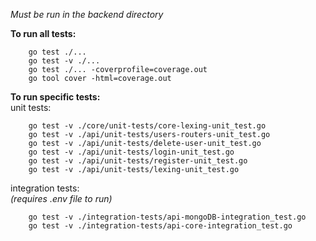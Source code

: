 _Must be run in the backend directory_  
  
**To run all tests:** 
``` 
    go test ./...  
    go test -v ./...  
    go test ./... -coverprofile=coverage.out
    go tool cover -html=coverage.out
```
**To run specific tests:**  
unit tests:
```
    go test -v ./core/unit-tests/core-lexing-unit_test.go  
    go test -v ./api/unit-tests/users-routers-unit_test.go  
    go test -v ./api/unit-tests/delete-user-unit_test.go  
    go test -v ./api/unit-tests/login-unit_test.go  
    go test -v ./api/unit-tests/register-unit_test.go  
    go test -v ./api/unit-tests/lexing-unit_test.go
```
integration tests:  
_(requires .env file to run)_
```
    go test -v ./integration-tests/api-mongoDB-integration_test.go  
    go test -v ./integration-tests/api-core-integration_test.go  
```
